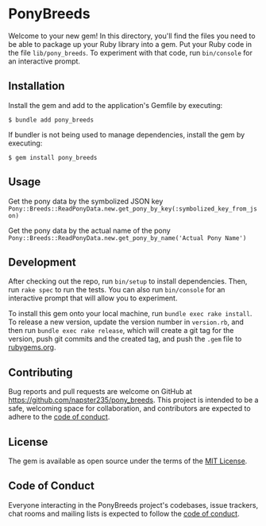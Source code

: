 # PonyBreeds

Welcome to your new gem! In this directory, you'll find the files you need to be able to package up your Ruby library into a gem. Put your Ruby code in the file `lib/pony_breeds`. To experiment with that code, run `bin/console` for an interactive prompt.

## Installation

Install the gem and add to the application's Gemfile by executing:

    $ bundle add pony_breeds

If bundler is not being used to manage dependencies, install the gem by executing:

    $ gem install pony_breeds

## Usage

Get the pony data by the symbolized JSON key
    `Pony::Breeds::ReadPonyData.new.get_pony_by_key(:symbolized_key_from_json)`
    
Get the pony data by the actual name of the pony
    `Pony::Breeds::ReadPonyData.new.get_pony_by_name('Actual Pony Name')`

## Development

After checking out the repo, run `bin/setup` to install dependencies. Then, run `rake spec` to run the tests. You can also run `bin/console` for an interactive prompt that will allow you to experiment.

To install this gem onto your local machine, run `bundle exec rake install`. To release a new version, update the version number in `version.rb`, and then run `bundle exec rake release`, which will create a git tag for the version, push git commits and the created tag, and push the `.gem` file to [rubygems.org](https://rubygems.org).

## Contributing

Bug reports and pull requests are welcome on GitHub at https://github.com/napster235/pony_breeds. This project is intended to be a safe, welcoming space for collaboration, and contributors are expected to adhere to the [code of conduct](https://github.com/[USERNAME]/pony_breeds/blob/master/CODE_OF_CONDUCT.md).

## License

The gem is available as open source under the terms of the [MIT License](https://opensource.org/licenses/MIT).

## Code of Conduct

Everyone interacting in the PonyBreeds project's codebases, issue trackers, chat rooms and mailing lists is expected to follow the [code of conduct](https://github.com/[USERNAME]/pony_breeds/blob/master/CODE_OF_CONDUCT.md).
